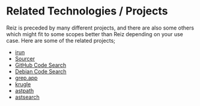 # Related Technologies / Projects

Reiz is preceded by many different projects, and there are also some others
which might fit to some scopes better than Reiz depending on your use case. Here
are some of the related projects;

- [irun](https://github.com/reizio/irun)
- [Sourcer](https://www.sciencedirect.com/science/article/pii/S016764231200072X)
- [GitHub Code Search](github.com/search)
- [Debian Code Search](http://codesearch.debian.net/research/bsc-thesis.pdf)
- [grep.app](https://grep.app)
- [krugle](krugle.com)
- [astpath](https://github.com/hchasestevens/astpath)
- [astsearch](https://github.com/takluyver/astsearch)
